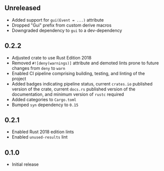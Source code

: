 Unreleased
----------
- Added support for `gui(Event = ...)` attribute
- Dropped "Gui" prefix from custom derive macros
- Downgraded dependency to `gui` to a dev-dependency


0.2.2
-----
- Adjusted crate to use Rust Edition 2018
- Removed `#![deny(warnings)]` attribute and demoted lints prone to
  future changes from `deny` to `warn`
- Enabled CI pipeline comprising building, testing, and linting of the
  project
- Added badges indicating pipeline status, current `crates.io` published
  version of the crate, current `docs.rs` published version of the
  documentation, and minimum version of `rustc` required
- Added categories to `Cargo.toml`
- Bumped `syn` dependency to `0.15`


0.2.1
-----
- Enabled Rust 2018 edition lints
- Enabled `unused-results` lint


0.1.0
-----
- Initial release
